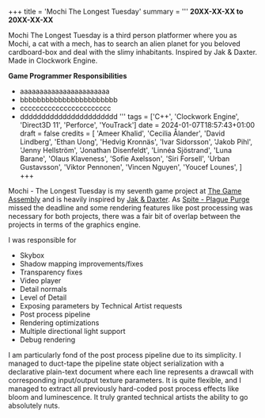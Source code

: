 +++
title = 'Mochi The Longest Tuesday'
summary = '''
**20XX-XX-XX to 20XX-XX-XX**

Mochi The Longest Tuesday is a third person platformer where you as Mochi, a cat with a mech, has to search an alien planet for you beloved cardboard-box and deal with the slimy inhabitants. Inspired by Jak & Daxter. Made in Clockwork Engine.

**Game Programmer Responsibilities**
  *  aaaaaaaaaaaaaaaaaaaaaaa
  *  bbbbbbbbbbbbbbbbbbbbbbb
  *  ccccccccccccccccccccccc
  *  ddddddddddddddddddddddd
'''
tags = ['C++', 'Clockwork Engine', 'Direct3D 11', 'Perforce', 'YouTrack']
date = 2024-01-07T18:57:43+01:00
draft = false
credits = [
    'Ameer Khalid',
    'Cecilia Ålander',
    'David Lindberg',
    'Ethan Uong',
    'Hedvig Kronnäs',
    'Ivar Sidorsson',
    'Jakob Pihl',
    'Jenny Hellström',
    'Jonathan Disenfeldt',
    'Linnéa Sjöstrand',
    'Luna Barane',
    'Olaus Klaveness',
    'Sofie Axelsson',
    'Siri Forsell',
    'Urban Gustavsson',
    'Viktor Pennonen',
    'Vincen Nguyen',
    'Youcef Lounes',
]
+++

Mochi - The Longest Tuesday is my seventh game project at [The Game Assembly](https://thegameassembly.com) and is 
heavily inspired by [Jak & Daxter](https://en.wikipedia.org/wiki/Jak_and_Daxter). As [Spite - Plague Purge](../spite-plague-purge/)
missed the deadline and some rendering features like post processing was necessary for both projects, there was a fair
bit of overlap between the projects in terms of the graphics engine.

I was responsible for
* Skybox
* Shadow mapping improvements/fixes
* Transparency fixes
* Video player
* Detail normals
* Level of Detail
* Exposing parameters by Technical Artist requests
* Post process pipeline
* Rendering optimizations
* Multiple directional light support
* Debug rendering

I am particularly fond of the post process pipeline due to its simplicity. I managed to duct-tape the pipeline state object serialization
with a declarative plain-text document where each line represents a drawcall with corresponding input/output texture parameters. It is
quite flexible, and I managed to extract all previously hard-coded post process effects like bloom and luminescence. It truly granted
technical artists the ability to go absolutely nuts.